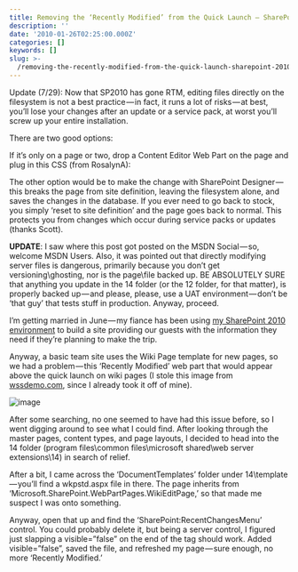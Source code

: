 ```yaml
---
title: Removing the ‘Recently Modified’ from the Quick Launch — SharePoint 2010
description: ''
date: '2010-01-26T02:25:00.000Z'
categories: []
keywords: []
slug: >-
  /removing-the-recently-modified-from-the-quick-launch-sharepoint-2010-3a25327c5bc5
---
```


Update (7/29): Now that SP2010 has gone RTM, editing files directly on the filesystem is not a best practice — in fact, it runs a lot of risks — at best, you’ll lose your changes after an update or a service pack, at worst you’ll screw up your entire installation.

There are two good options:

If it’s only on a page or two, drop a Content Editor Web Part on the page and plug in this CSS (from RosalynA):

<style>

.s4-recentchanges

{

DISPLAY:none;

}

</style>

The other option would be to make the change with SharePoint Designer — this breaks the page from site definition, leaving the filesystem alone, and saves the changes in the database. If you ever need to go back to stock, you simply ‘reset to site definition’ and the page goes back to normal. This protects you from changes which occur during service packs or updates (thanks Scott).

**UPDATE**: I saw where this post got posted on the MSDN Social — so, welcome MSDN Users. Also, it was pointed out that directly modifying server files is dangerous, primarily because you don’t get versioning\\ghosting, nor is the page\\file backed up. BE ABSOLUTELY SURE that anything you update in the 14 folder (or the 12 folder, for that matter), is properly backed up — and please, please, use a UAT environment — don’t be ‘that guy’ that tests stuff in production. Anyway, proceed.

I’m getting married in June — my fiance has been using [my SharePoint 2010 environment](http://wedding.johndandison.com) to build a site providing our guests with the information they need if they’re planning to make the trip.

Anyway, a basic team site uses the Wiki Page template for new pages, so we had a problem — this ‘Recently Modified’ web part that would appear above the quick launch on wiki pages (I stole this image from [wssdemo.com](http://wssdemo.com), since I already took it off of mine).

![image](https://cdn-images-1.medium.com/max/800/0*IA9oObSPoBeOT98b.png)

After some searching, no one seemed to have had this issue before, so I went digging around to see what I could find. After looking through the master pages, content types, and page layouts, I decided to head into the 14 folder (program files\\common files\\microsoft shared\\web server extensions\\14) in search of relief.

After a bit, I came across the ‘DocumentTemplates’ folder under 14\\template — you’ll find a wkpstd.aspx file in there. The page inherits from ‘Microsoft.SharePoint.WebPartPages.WikiEditPage,’ so that made me suspect I was onto something.

Anyway, open that up and find the ‘SharePoint:RecentChangesMenu’ control. You could probably delete it, but being a server control, I figured just slapping a visible=”false” on the end of the tag should work. Added visible=”false”, saved the file, and refreshed my page — sure enough, no more ‘Recently Modified.’